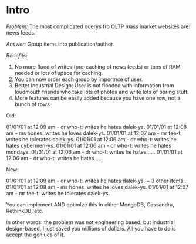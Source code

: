 
Intro
===============================================

*Problem:* The most complicated querys  fro OLTP mass market
websites are: news feeds.

*Answer:* Group items into publication/author.

*Benefits:* 
  1. No more flood of writes (pre-caching of news feeds)
  or tons of RAM needed or lots of space for caching.
  2. You can now order each group by importnce of user.
  3. Better Industrial Design: User is not flooded with
  information from loudmouth friends who take lots of
  photos and write lots of boring stuff.
  4. More features can be easily added because you
  have one row, not a bunch of rows.

Old:

  01/01/01 at 12:09 am - dr who-t: writes he hates dalek-ys.
  01/01/01 at 12:08 am - ms hones: writes he loves dalek-ys.
  01/01/01 at 12:07 am - mr tee-t: writes he tolerates dalek-ys.
  01/01/01 at 12:06 am - dr who-t: writes he hates cybermen-ys.
  01/01/01 at 12:06 am - dr who-t: writes he hates mondays.
  01/01/01 at 12:06 am - dr who-t: writes he hates .....
  01/01/01 at 12:06 am - dr who-t: writes he hates .....


New:

  01/01/01 at 12:09 am - dr who-t: writes he hates dalek-ys.
    + 3 other items...
  01/01/01 at 12:08 am - ms hones: writes he loves dalek-ys.
  01/01/01 at 12:07 am - mr tee-t: writes he tolerates dalek-ys.

You can implement AND optimize this in either MongoDB, Cassandra, RethinkDB,
  etc.


In other words: the problem was not engineering based,
   but industrial design-based. I just saved you millions of
   dollars. All you have to do is accept the geniues of it.
